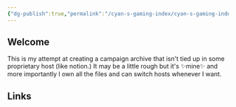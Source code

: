 ```yaml
---
{"dg-publish":true,"permalink":"/cyan-s-gaming-index/cyan-s-gaming-index/"}
---
```


## Welcome
This is my attempt at creating a campaign archive that isn't tied up in some proprietary host (like notion.) It may be a little rough but it's ✨mine✨ and more importantly I own all the files and can switch hosts whenever I want.
## Links
